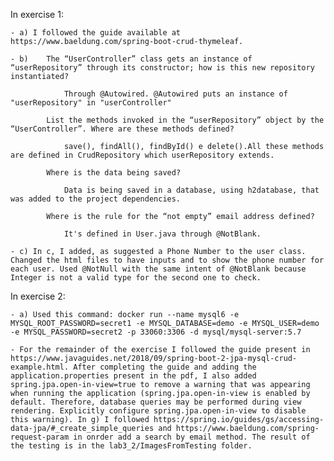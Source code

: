 In exercise 1:

    - a) I followed the guide available at https://www.baeldung.com/spring-boot-crud-thymeleaf.

    - b)    The “UserController” class gets an instance of “userRepository” through its constructor; how is this new repository instantiated?

                Through @Autowired. @Autowired puts an instance of "userRepository" in "userController"
            
            List the methods invoked in the “userRepository” object by the “UserController”. Where are these methods defined?

                save(), findAll(), findById() e delete().All these methods are defined in CrudRepository which userRepository extends.

            Where is the data being saved?

                Data is being saved in a database, using h2database, that was added to the project dependencies.
            
            Where is the rule for the “not empty” email address defined?

                It's defined in User.java through @NotBlank.
    
    - c) In c, I added, as suggested a Phone Number to the user class. Changed the html files to have inputs and to show the phone number for each user. Used @NotNull with the same intent of @NotBlank because Integer is not a valid type for the second one to check.

In exercise 2:

    - a) Used this command: docker run --name mysql6 -e MYSQL_ROOT_PASSWORD=secret1 -e MYSQL_DATABASE=demo -e MYSQL_USER=demo -e MYSQL_PASSWORD=secret2 -p 33060:3306 -d mysql/mysql-server:5.7

    - For the remainder of the exercise I followed the guide present in https://www.javaguides.net/2018/09/spring-boot-2-jpa-mysql-crud-example.html. After completing the guide and adding the application.properties present in the pdf, I also added spring.jpa.open-in-view=true to remove a warning that was appearing when running the application (spring.jpa.open-in-view is enabled by default. Therefore, database queries may be performed during view rendering. Explicitly configure spring.jpa.open-in-view to disable this warning). In g) I followed https://spring.io/guides/gs/accessing-data-jpa/#_create_simple_queries and https://www.baeldung.com/spring-request-param in onrder add a search by email method. The result of the testing is in the lab3_2/ImagesFromTesting folder.

